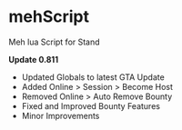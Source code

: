 # mehScript
Meh lua Script for Stand

**Update 0.811**

- Updated Globals to latest GTA Update
- Added Online > Session > Become Host
- Removed Online > Auto Remove Bounty
- Fixed and Improved Bounty Features
- Minor Improvements
